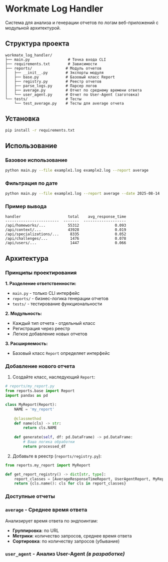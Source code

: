 # Workmate Log Handler

Система для анализа и генерации отчетов по логам веб-приложений с модульной архитектурой.
## Структура проекта

```
workmate_log_handler/
├── main.py                 # Точка входа CLI
├── requirements.txt        # Зависимости
├── reports/               # Модуль отчетов
│   ├── __init__.py        # Экспорты модуля
│   ├── base.py            # Базовый класс Report
│   ├── registry.py        # Реестр отчетов
│   ├── parse_logs.py      # Парсер логов
│   ├── average.py         # Отчет по среднему времени ответа
│   └── user_agent.py      # Отчет по User-Agent (заготовка)
└── tests/                 # Тесты
    └── test_average.py    # Тесты для average отчета
```

## Установка

```bash
pip install -r requirements.txt
```

## Использование

### Базовое использование

```bash
python main.py --file example1.log example2.log --report average
```

### Фильтрация по дате
```bash
python main.py --file example1.log --report average --date 2025-08-14
```

### Пример вывода

```
handler                     total    avg_response_time
------------------------  -------  -------------------
/api/homeworks/...          55312                0.093
/api/context/...            43928                0.019
/api/specializations/...     8335                0.052
/api/challenges/...          1476                0.078
/api/users/...               1447                0.066
```

## Архитектура
### Принципы проектирования

**1. Разделение ответственности:**
- `main.py` - только CLI интерфейс
- `reports/` - бизнес-логика генерации отчетов
- `tests/` - тестирование функциональности

**2. Модульность:**
- Каждый тип отчета - отдельный класс
- Регистрация через реестр
- Легкое добавление новых отчетов

**3. Расширяемость:**
- Базовый класс `Report` определяет интерфейс

### Добавление нового отчета
1. Создайте класс, наследующий `Report`:
```python
# reports/my_report.py
from reports.base import Report
import pandas as pd

class MyReport(Report):
    NAME = 'my_report'
    
    @classmethod
    def name(cls) -> str:
        return cls.NAME
    
    def generate(self, df: pd.DataFrame) -> pd.DataFrame:
        # Ваша логика обработки
        return processed_df
```

2. Добавьте в реестр (`reports/registry.py`):

```python
from reports.my_report import MyReport

def get_report_registry() -> dict[str, type]:
    report_classes = [AverageResponseTimeReport, UserAgentReport, MyReport]
    return {cls.name(): cls for cls in report_classes}
```

### Доступные отчеты
### `average` - Среднее время ответа

Анализирует время ответа по эндпоинтам:
- **Группировка**: по URL
- **Метрики**: количество запросов, среднее время ответа
- **Сортировка**: по количеству запросов (убывание)

### `user_agent` - Анализ User-Agent *(в разработке)*

